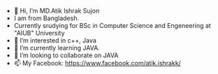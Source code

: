 - 👋 Hi, I’m MD.Atik Ishrak Sujon
- I am from Bangladesh.
- Currently srudying for BSc in Computer Science and Engeneering at "AIUB" University 
- 👀 I’m interested in c++, Java
- 🌱 I’m currently learning JAVA.
- 💞️ I’m looking to collaborate on JAVA
- 📫 My Facebook: https://www.facebook.com/atik.ishrakk/
